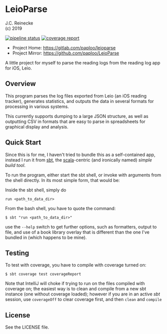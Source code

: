 # LeioParse

J.C. Reinecke<br/>
(c) 2019

[![pipeline status](https://gitlab.com/paploo/leioparse/badges/master/pipeline.svg)](https://gitlab.com/paploo/leioparse/commits/master)
[![coverage report](https://gitlab.com/paploo/leioparse/badges/master/coverage.svg)](https://gitlab.com/paploo/leioparse/commits/master)

* Project Home: https://gitlab.com/paploo/leioparse
* Project Mirror: https://github.com/paploo/LeioParse

A little project for myself to parse the reading logs from the reading log app for iOS, Leio.

## Overview

This program parses the log files exported from Leio (an iOS reading tracker), generates statistics, and outputs
the data in several formats for processing in various systems.

This currently supports dumping to a large JSON structure, as well as outputting CSV in formats that are easy to
parse in spreadsheets for graphical display and analysis.

## Quick Start

Since this is for me, I haven't tried to bundle this as a self-contained app, instead I run it from
[sbt](https://www.scala-sbt.org), the [scala](https://www.scala-lang.org)-centric (and ironically named) *simple build tool*.

To run the program, either start the sbt shell, or invoke with arguments from the shell directly. In its most simple
form, that would be:

Inside the sbt shell, simply do
```
run <path_to_data_dir>
```

From the bash shell, you have to quote the command:
```
$ sbt "run <path_to_data_dir>"
```

use the `--help` switch to get further options, such as formatters, output to file, and use of a book library overlay
that is different than the one I've bundled in (which happens to be mine).

## Testing

To test with coverage, you have to compile with coverage turned on:
```
$ sbt coverage test coverageReport
```

Note that IntelliJ will choke if trying to run on the files compiled with coverage on; the easiest way is to
clean and compile from a new sbt instance (one without coverage loaded); however if you are in an active *sbt*
session, use `coverageOff` to clear coverage first, and then `clean` and `compile`

## License

See the LICENSE file.